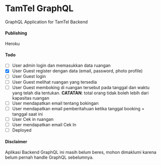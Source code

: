 # TamTel GraphQL
GraphQL Application for TamTel Backend

#### Publishing
<!-- [Heroku App](https://tamtel-restapi.herokuapp.com/) -->
Heroku

#### Todo
- [ ] User admin login dan memasukkan data ruangan
- [x] User Guest register dengan data (email, password, photo profile)
- [ ] User Guest login
- [ ] User Guest melihat ruangan yang tersedia
- [ ] User Guest memboking di ruangan tersebut pada tanggal dan waktu yang telah dia tentukan.
      <b>CATATAN</b>: total orang tidak boleh lebih dari kapasitas ruangan
- [ ] User mendapatkan email tentang bokingan
- [ ] User mendapatkan email pemberitahuan ketika tanggal booking = tanggal saat ini
- [ ] User Cek in ruangan
- [ ] User mendapatkan email Cek In
- [ ] Deployed

#### Disclaimer
Aplikasi Backend GraphQL ini masih belum beres, mohon dimaklumi karena belum pernah handle GraphQL sebelumnya.